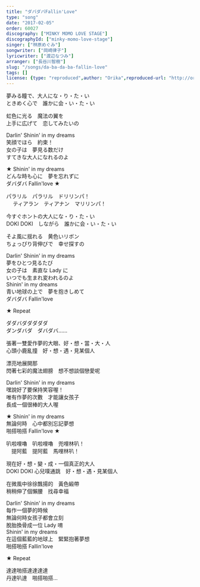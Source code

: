 ```yaml
---
title: "ダバダバFallin'Love"
type: "song"
date: "2017-02-05"
order: 60027
discography: ["MINKY MOMO LOVE STAGE"]
discographyId: ["minky-momo-love-stage"]
singer: ["林原めぐみ"]
songwriter: ["岡崎律子"]
lyricwriter: ["渡辺なつみ"]
arranger: ["長谷川智樹"]
slug: "/songs/da-ba-da-ba-fallin-love"
tags: []
license: {type: "reproduced",author: "Orika",reproduced-url: "http://orikamushi.myweb.hinet.net",reproduced-website: "織歌蟲"}
---
```


夢みる瞳で、大人にな・り・た・い   
ときめく心で　誰かに会・い・た・い   
  
虹色に光る　魔法の翼を   
上手に広げて　恋してみたいの   
  
Darlin' Shinin' in my dreams   
笑顔でほら　約束！   
女の子は　夢見る数だけ   
すてきな大人になれるのよ   
  
★ Shinin' in my dreams   
どんな時も心に　夢を忘れずに   
ダバダバ Fallin'love ★  
  
パラリル　パラリル　ドリリンパ！   
　 ティアラン　ティアナン　マリリンパ！   
  
今すぐホントの大人にな・り・た・い   
DOKI DOKI　しながら　誰かに会・い・た・い   
  
そよ風に揺れる　黄色いリボン   
ちょっぴり背伸びで　幸せ探すの   
  
Darlin' Shinin' in my dreams   
夢をひとつ見るたび   
女の子は　素直な Lady に   
いつでも生まれ変われるのよ   
Shinin' in my dreams   
青い地球の上で　夢を抱きしめて   
ダバダバ Fallin'love   
  
★ Repeat   
  
ダダバダダダダダ   
ダンダバダ　ダバダバ……  
  
張著一雙愛作夢的大眼、好・想・當・大・人  
心頭小鹿亂撞　好・想・遇・見某個人  
  
漂亮地展開那  
閃著七彩的魔法翅膀　想不想談個戀愛呢  
  
Darlin' Shinin' in my dreams   
嘿說好了要保持笑容喔！   
唯有作夢的次數　才能讓女孩子  
長成一個很棒的大人喔  
  
★ Shinin' in my dreams   
無論何時　心中都別忘記夢想  
啪搭啪搭 Fallin'love ★  
  
叭啦哩嚕　叭啦哩嚕　兜哩林叭！   
　提阿藍　提阿藍　馬哩林叭！   
  
現在好・想・變・成・一個真正的大人  
DOKI DOKI 心兒噗通跳　好・想・遇・見某個人  
  
在微風中徐徐飄揚的　黃色緞帶  
稍稍伸了個懶腰　找尋幸福  
  
Darlin' Shinin' in my dreams   
每作一個夢的時候  
無論何時女孩子都會立刻  
脫胎換骨成一位 Lady 唷   
Shinin' in my dreams   
在這個藍藍的地球上　緊緊抱著夢想  
啪搭啪搭 Fallin'love   
  
★ Repeat   
  
達達啪搭達達達達  
丹達叭達　啪搭啪搭…
